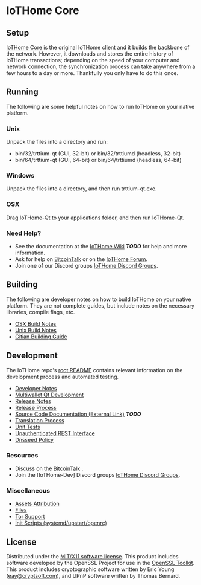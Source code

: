 IoTHome Core
=====================

Setup
---------------------
[IoTHome Core](http://IoTHomecoin.com) is the original IoTHome client and it builds the backbone of the network. However, it downloads and stores the entire history of IoTHome transactions; depending on the speed of your computer and network connection, the synchronization process can take anywhere from a few hours to a day or more. Thankfully you only have to do this once.

Running
---------------------
The following are some helpful notes on how to run IoTHome on your native platform.

### Unix

Unpack the files into a directory and run:

- bin/32/trttium-qt (GUI, 32-bit) or bin/32/trttiumd (headless, 32-bit)
- bin/64/trttium-qt (GUI, 64-bit) or bin/64/trttiumd (headless, 64-bit)

### Windows

Unpack the files into a directory, and then run trttium-qt.exe.

### OSX

Drag IoTHome-Qt to your applications folder, and then run IoTHome-Qt.

### Need Help?

* See the documentation at the [IoTHome Wiki](https://en.bitcoin.it/wiki/Main_Page) ***TODO***
for help and more information.
* Ask for help on [BitcoinTalk](https://bitcointalk.org/index.php) or on the [IoTHome Forum](http://IoTHomecoin.com/).
* Join one of our Discord groups [IoTHome Discord Groups](https://discord.gg/YcnvMqt).

Building
---------------------
The following are developer notes on how to build IoTHome on your native platform. They are not complete guides, but include notes on the necessary libraries, compile flags, etc.

- [OSX Build Notes](build-osx.md)
- [Unix Build Notes](build-unix.md)
- [Gitian Building Guide](gitian-building.md)

Development
---------------------
The IoTHome repo's [root README](https://github.com/eastcoastcrypto/IoTHome/blob/master/README.md) contains relevant information on the development process and automated testing.

- [Developer Notes](developer-notes.md)
- [Multiwallet Qt Development](multiwallet-qt.md)
- [Release Notes](release-notes.md)
- [Release Process](release-process.md)
- [Source Code Documentation (External Link)](https://dev.visucore.com/bitcoin/doxygen/) ***TODO***
- [Translation Process](translation_process.md)
- [Unit Tests](unit-tests.md)
- [Unauthenticated REST Interface](REST-interface.md)
- [Dnsseed Policy](dnsseed-policy.md)

### Resources

* Discuss on the [BitcoinTalk](https://bitcointalk.org/index.php?topic=1262920.0) .
* Join the [IoTHome-Dev] Discord groups [IoTHome Discord Groups](https://discord.gg/YcnvMqt).

### Miscellaneous
- [Assets Attribution](assets-attribution.md)
- [Files](files.md)
- [Tor Support](tor.md)
- [Init Scripts (systemd/upstart/openrc)](init.md)

License
---------------------
Distributed under the [MIT/X11 software license](http://www.opensource.org/licenses/mit-license.php).
This product includes software developed by the OpenSSL Project for use in the [OpenSSL Toolkit](https://www.openssl.org/). This product includes
cryptographic software written by Eric Young ([eay@cryptsoft.com](mailto:eay@cryptsoft.com)), and UPnP software written by Thomas Bernard.
